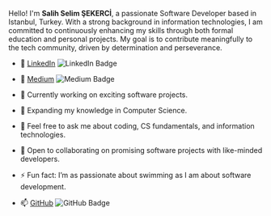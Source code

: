 Hello! I'm **Salih Selim ŞEKERCİ**, a passionate Software Developer based in Istanbul, Turkey. With a strong background in information technologies, I am committed to continuously enhancing my skills through both formal education and personal projects. My goal is to contribute meaningfully to the tech community, driven by determination and perseverance.

- 💼 [LinkedIn](https://www.linkedin.com/in/salihselimsekerci) ![LinkedIn Badge](https://img.shields.io/badge/-Linkedin-blue?style=flat&logo=Linkedin&logoColor=white)
- 📓 [Medium](https://salihselimsekerci.medium.com) ![Medium Badge](https://img.shields.io/badge/-Medium-black?style=flat&logo=Medium&logoColor=white)

- 🔭 Currently working on exciting software projects.
- 🌱 Expanding my knowledge in Computer Science.
- 💬 Feel free to ask me about coding, CS fundamentals, and information technologies.
- 👯 Open to collaborating on promising software projects with like-minded developers.
- ⚡ Fun fact: I’m as passionate about swimming as I am about software development.
- 📫 [GitHub](https://salihselimsekerci.github.io/) ![GitHub Badge](https://img.shields.io/badge/GitHub.io-100000?style=for-the-badge&logo=github&logoColor=white)
